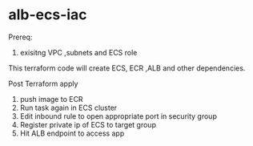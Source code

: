 # alb-ecs-iac
Prereq:
1. exisitng VPC ,subnets and ECS role


This terraform code will create ECS, ECR ,ALB and other dependencies.

Post Terraform apply

1. push image to ECR
2. Run task again in ECS cluster
3. Edit inbound rule to open appropriate port in security group
4. Register private ip of ECS to target group 
5. Hit ALB endpoint to access app
